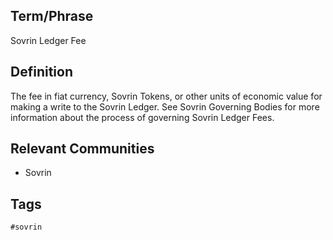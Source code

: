 ## Term/Phrase
Sovrin Ledger Fee

## Definition
The fee in fiat currency, Sovrin Tokens, or other units of economic value for making a write to the Sovrin Ledger. See Sovrin Governing Bodies for more information about the process of governing Sovrin Ledger Fees.

## Relevant Communities
* Sovrin

## Tags
```
#sovrin
```
